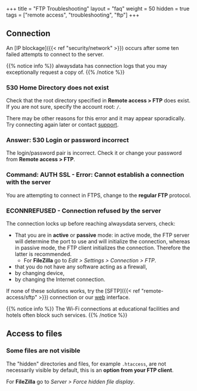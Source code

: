 +++
title = "FTP Troubleshooting"
layout = "faq"
weight = 50
hidden = true
tags = ["remote access", "troubleshooting", "ftp"]
+++

## Connection

An [IP blockage]({{< ref "security/network" >}}) occurs after some ten failed attempts to connect to the server.

{{% notice info %}}
alwaysdata has connection logs that you may exceptionally request a copy of. 
{{% /notice %}}

### 530 Home Directory does not exist

Check that the root directory specified in **Remote access > FTP** does exist. If you are not sure, specify the account root: `/`.

There may be other reasons for this error and it may appear sporadically. Try connecting again later or contact [support](https://admin.alwaysdata.com/support/add).

### Answer: 530 Login or password incorrect

The login/password pair is incorrect. Check it or change your password from **Remote access > FTP**.

### Command: AUTH SSL - Error: Cannot establish a connection with the server

You are attempting to connect in FTPS, change to the **regular FTP** protocol.

### ECONNREFUSED - Connection refused by the server

The connection locks up before reaching alwaysdata servers, check:

- That you are in **active** or **passive** mode: in active mode, the FTP server will determine the port to use and will initialize the connection, whereas in passive mode, the FTP client initializes the connection. Therefore the latter is recommended.
    - For **FileZilla** go to *Edit > Settings > Connection > FTP*.
- that you do not have any software acting as a firewall,
- by changing device,
- by changing the Internet connection.

If none of these solutions works, try the [SFTP]({{< ref "remote-access/sftp" >}}) connection or our [web](https://net2ftp.alwaysdata.com) interface.

{{% notice info %}}
The Wi-Fi connections at educational facilities and hotels often block such services.
{{% /notice %}}

## Access to files

### Some files are not visible

The "hidden" directories and files, for example `.htaccess`, are not necessarily visible by default, this is an **option from your FTP client**.

For **FileZilla** go to *Server > Force hidden file display*.
